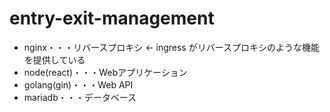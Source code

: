 # entry-exit-management
- nginx・・・リバースプロキシ <- ingress がリバースプロキシのような機能を提供している
- node(react)・・・Webアプリケーション
- golang(gin)・・・Web API
- mariadb・・・データベース

